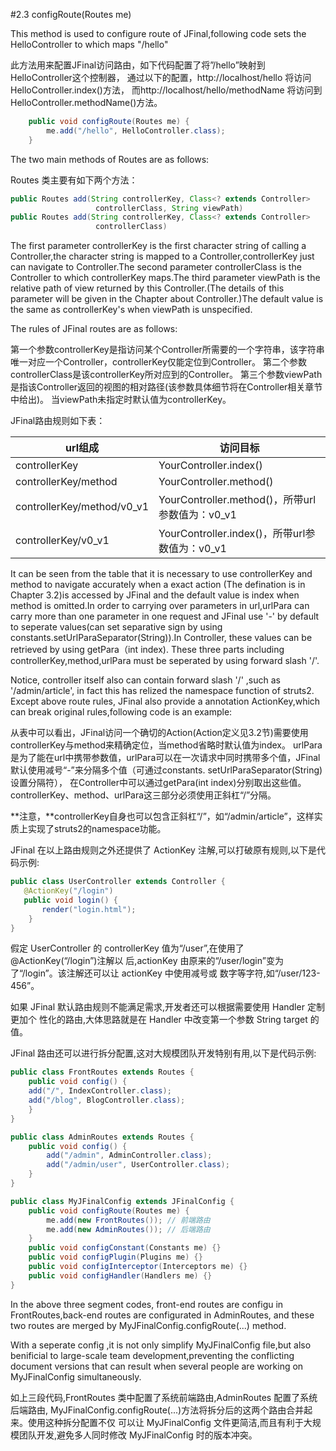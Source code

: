 #2.3 configRoute(Routes me)

 This method is used to configure route of JFinal,following code sets the HelloController to which maps "/hello"

此方法用来配置JFinal访问路由，如下代码配置了将”/hello”映射到HelloController这个控制器，
通过以下的配置，http://localhost/hello 将访问 HelloController.index()方法，
而http://localhost/hello/methodName 将访问到 HelloController.methodName()方法。

```java
	public void configRoute(Routes me) {
		me.add("/hello", HelloController.class);
	}
```

The two main methods of Routes are as follows:

Routes 类主要有如下两个方法：

```java
public Routes add(String controllerKey, Class<? extends Controller>
                   controllerClass, String viewPath)
public Routes add(String controllerKey, Class<? extends Controller>
                   controllerClass)
```

The first parameter controllerKey is the first character string of calling a Controller,the character string is mapped to a Controller,controllerKey just can navigate to Controller.The second parameter controllerClass is the Controller to which controllerKey maps.The third parameter viewPath is the relative path of view returned by this Controller.(The details of this parameter will be given in the Chapter about Controller.)The default value is the same as controllerKey's when viewPath is unspecified.

The rules of JFinal routes are as follows:

第一个参数controllerKey是指访问某个Controller所需要的一个字符串，该字符串唯一对应一个Controller，controllerKey仅能定位到Controller。
第二个参数controllerClass是该controllerKey所对应到的Controller。
第三个参数viewPath是指该Controller返回的视图的相对路径(该参数具体细节将在Controller相关章节中给出)。
当viewPath未指定时默认值为controllerKey。

JFinal路由规则如下表：

| url组成                     |  访问目标 
|----------------------------|----------
| controllerKey              | YourController.index()  
| controllerKey/method       | YourController.method() 
| controllerKey/method/v0_v1 | YourController.method()，所带url参数值为：v0_v1 
| controllerKey/v0_v1        |YourController.index()，所带url参数值为：v0_v1 


 It can be seen from the table that it is necessary to use controllerKey and method to navigate accurately when a  exact action (The defination is in Chapter 3.2)is accessed by JFinal and the default value is index when method is omitted.In order to carrying over parameters in url,urlPara can carry more than one parameter in one request and JFinal use '-' by default to seperate values(can set separative sign by using constants.setUrlParaSeparator(String)).In Controller, these values can be retrieved by using getPara（int index).
These three parts including controllerKey,method,urlPara must be seperated by using forward slash '/'.

Notice, controller itself also can contain forward slash '/' ,such as '/admin/article', in fact this has relized the namespace function of struts2.
  Except above route rules, JFinal also provide a annotation ActionKey,which can break original rules,following code is an example:


从表中可以看出，JFinal访问一个确切的Action(Action定义见3.2节)需要使用controllerKey与method来精确定位，当method省略时默认值为index。
urlPara是为了能在url中携带参数值，urlPara可以在一次请求中同时携带多个值，JFinal默认使用减号“-”来分隔多个值（可通过constants. setUrlParaSeparator(String)设置分隔符），
在Controller中可以通过getPara(int index)分别取出这些值。controllerKey、method、urlPara这三部分必须使用正斜杠“/”分隔。

**注意，**controllerKey自身也可以包含正斜杠“/”，如“/admin/article”，这样实质上实现了struts2的namespace功能。

JFinal 在以上路由规则之外还提供了 ActionKey 注解,可以打破原有规则,以下是代码示例:


```java
public class UserController extends Controller {
   @ActionKey("/login")
   public void login() {
       render("login.html");
    }
}
```
假定 UserController 的 controllerKey 值为“/user”,在使用了@ActionKey(“/login”)注解以 后,actionKey 由原来的“/user/login”变为了“/login”。该注解还可以让 actionKey 中使用减号或 数字等字符,如“/user/123-456”。

如果 JFinal 默认路由规则不能满足需求,开发者还可以根据需要使用 Handler 定制更加个 性化的路由,大体思路就是在 Handler 中改变第一个参数 String target 的值。

JFinal 路由还可以进行拆分配置,这对大规模团队开发特别有用,以下是代码示例:

```java
public class FrontRoutes extends Routes {
    public void config() {
    add("/", IndexController.class);
    add("/blog", BlogController.class);
    }
}

public class AdminRoutes extends Routes {
    public void config() {
        add("/admin", AdminController.class);
        add("/admin/user", UserController.class);
    }
}

public class MyJFinalConfig extends JFinalConfig {
    public void configRoute(Routes me) {
        me.add(new FrontRoutes()); // 前端路由
        me.add(new AdminRoutes()); // 后端路由
    }
    public void configConstant(Constants me) {}
    public void configPlugin(Plugins me) {}
    public void configInterceptor(Interceptors me) {}
    public void configHandler(Handlers me) {}
}
```
In the above three segment codes, front-end routes are configu in FrontRoutes,back-end routes are configurated in AdminRoutes, and these two routes are merged by MyJFinalConfig.configRoute(...) method.

With a seperate config ,it is not only simplify MyJFinalConfig file,but also benificial to  large-scale team development,preventing the conflicting document versions that can result when several people are working on MyJFinalConfig simultaneously.

如上三段代码,FrontRoutes 类中配置了系统前端路由,AdminRoutes 配置了系统后端路由, MyJFinalConfig.configRoute(...)方法将拆分后的这两个路由合并起来。使用这种拆分配置不仅 可以让 MyJFinalConfig 文件更简洁,而且有利于大规模团队开发,避免多人同时修改 MyJFinalConfig 时的版本冲突。

